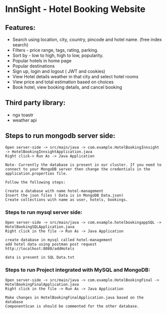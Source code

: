 # InnSight - Hotel Booking Website
## Features: 
- Search using location, city, country, pincode and hotel name. (free index search)
- Filters - price range, tags, rating, parking.
- Sort by - low to high, high to low, popularity.
- Popular hotels in home page
- Popular destinations
- Sign up, login and logout ( JWT and cookies)
- View Hotel details weather in that city and select hotel rooms
- View price and total estimation based on choices
- Book hotel, view booking details, and cancel booking

## Third party library:
- ngx toastr
- weather api

## Steps to run mongodb server side:
```
Open server-side -> src/main/java -> com.example.HotelBookingInnsight -> HotelBookingInnsightApplication.java
Right click-> Run As -> Java Application

Note- Currently the database is present in our cluster. If you need to connect to your MongoDB server then change the credentials in the application.properties file.

Follow the following steps:

Create a database with name hotel-management
Insert the json files ( Data is in MongoDB Data.json)
Create collections with name as user, hotels, bookings.
```
### Steps to run mysql server side:
```
Open server-side -> src/main/java -> com.example.hotelbookingappSQL -> HotelBookingSQLApplication.java
Right click in the file -> Run As -> Java Application

create database in mysql called hotel-management
add hotel data using postman post request  
http://localhost:8080/addHotels

data is present in SQL Data.txt
```

### Steps to run Project integrated with MySQL and MongoDB:
```
Open server-side -> src/main/java -> com.example.HotelBookingFinal -> HotelBookingFinalApplication.java
Right click in the file -> Run As -> Java Application

Make changes in HotelBookingFinalApplication.java based on the database
ComponentScan is should be commented for the other database.
```
